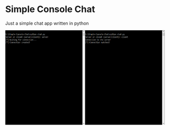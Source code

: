 # Simple Console Chat

Just a simple chat app written in python

<img  height=300 src="https://github.com/gaborvecsei/Simple-Console-Chat/blob/master/GIF.gif" />